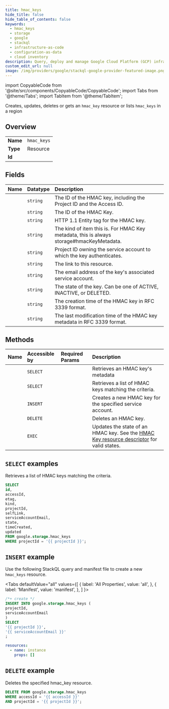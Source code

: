 ```yaml
---
title: hmac_keys
hide_title: false
hide_table_of_contents: false
keywords:
  - hmac_keys
  - storage
  - google
  - stackql
  - infrastructure-as-code
  - configuration-as-data
  - cloud inventory
description: Query, deploy and manage Google Cloud Platform (GCP) infrastructure and resources using SQL
custom_edit_url: null
image: /img/providers/google/stackql-google-provider-featured-image.png
---
```


import CopyableCode from '@site/src/components/CopyableCode/CopyableCode';
import Tabs from '@theme/Tabs';
import TabItem from '@theme/TabItem';

Creates, updates, deletes or gets an <code>hmac_key</code> resource or lists <code>hmac_keys</code> in a region

## Overview
<table><tbody>
<tr><td><b>Name</b></td><td><code>hmac_keys</code></td></tr>
<tr><td><b>Type</b></td><td>Resource</td></tr>
<tr><td><b>Id</b></td><td><CopyableCode code="google.storage.hmac_keys" /></td></tr>
</tbody></table>

## Fields
| Name | Datatype | Description |
|:-----|:---------|:------------|
| <CopyableCode code="id" /> | `string` | The ID of the HMAC key, including the Project ID and the Access ID. |
| <CopyableCode code="accessId" /> | `string` | The ID of the HMAC Key. |
| <CopyableCode code="etag" /> | `string` | HTTP 1.1 Entity tag for the HMAC key. |
| <CopyableCode code="kind" /> | `string` | The kind of item this is. For HMAC Key metadata, this is always storage#hmacKeyMetadata. |
| <CopyableCode code="projectId" /> | `string` | Project ID owning the service account to which the key authenticates. |
| <CopyableCode code="selfLink" /> | `string` | The link to this resource. |
| <CopyableCode code="serviceAccountEmail" /> | `string` | The email address of the key's associated service account. |
| <CopyableCode code="state" /> | `string` | The state of the key. Can be one of ACTIVE, INACTIVE, or DELETED. |
| <CopyableCode code="timeCreated" /> | `string` | The creation time of the HMAC key in RFC 3339 format. |
| <CopyableCode code="updated" /> | `string` | The last modification time of the HMAC key metadata in RFC 3339 format. |

## Methods
| Name | Accessible by | Required Params | Description |
|:-----|:--------------|:----------------|:------------|
| <CopyableCode code="get" /> | `SELECT` | <CopyableCode code="accessId, projectId" /> | Retrieves an HMAC key's metadata |
| <CopyableCode code="list" /> | `SELECT` | <CopyableCode code="projectId" /> | Retrieves a list of HMAC keys matching the criteria. |
| <CopyableCode code="create" /> | `INSERT` | <CopyableCode code="projectId, serviceAccountEmail" /> | Creates a new HMAC key for the specified service account. |
| <CopyableCode code="delete" /> | `DELETE` | <CopyableCode code="accessId, projectId" /> | Deletes an HMAC key. |
| <CopyableCode code="update" /> | `EXEC` | <CopyableCode code="accessId, projectId" /> | Updates the state of an HMAC key. See the [HMAC Key resource descriptor](https://cloud.google.com/storage/docs/json_api/v1/projects/hmacKeys/update#request-body) for valid states. |

## `SELECT` examples

Retrieves a list of HMAC keys matching the criteria.

```sql
SELECT
id,
accessId,
etag,
kind,
projectId,
selfLink,
serviceAccountEmail,
state,
timeCreated,
updated
FROM google.storage.hmac_keys
WHERE projectId = '{{ projectId }}'; 
```

## `INSERT` example

Use the following StackQL query and manifest file to create a new <code>hmac_keys</code> resource.

<Tabs
    defaultValue="all"
    values={[
        { label: 'All Properties', value: 'all', },
        { label: 'Manifest', value: 'manifest', },
    ]
}>
<TabItem value="all">

```sql
/*+ create */
INSERT INTO google.storage.hmac_keys (
projectId,
serviceAccountEmail
)
SELECT 
'{{ projectId }}',
'{{ serviceAccountEmail }}'
;
```
</TabItem>
<TabItem value="manifest">

```yaml
resources:
  - name: instance
    props: []

```
</TabItem>
</Tabs>

## `DELETE` example

Deletes the specified hmac_key resource.

```sql
DELETE FROM google.storage.hmac_keys
WHERE accessId = '{{ accessId }}'
AND projectId = '{{ projectId }}';
```
